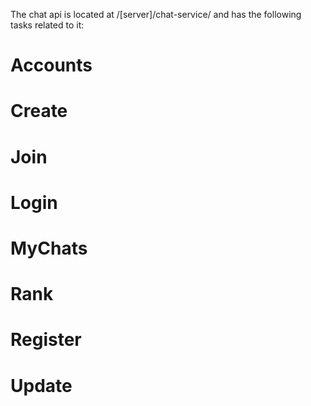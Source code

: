 The chat api is located at /[server]/chat-service/ and has the following tasks related to it:

# Accounts

# Create

# Join

# Login

# MyChats

# Rank

# Register

# Update